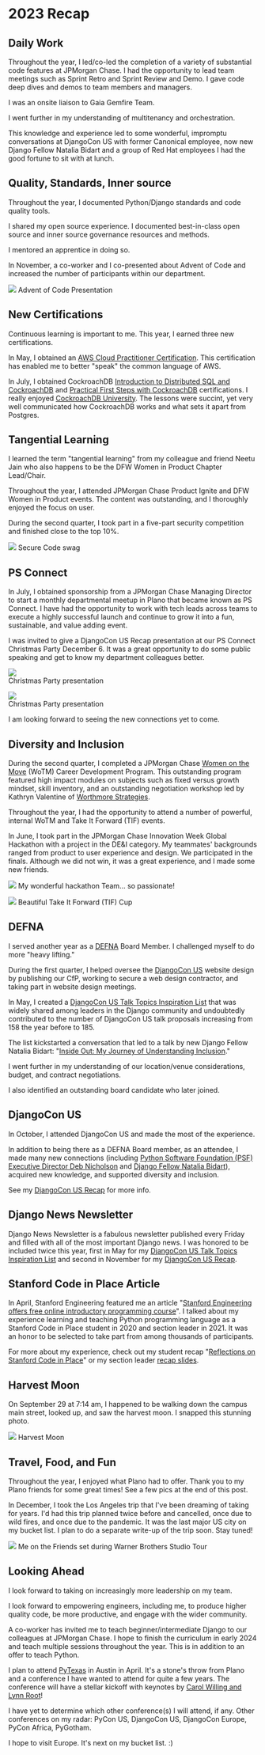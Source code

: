 # 2023 Recap

## Daily Work

Throughout the year, I led/co-led the completion of a variety of substantial code features at JPMorgan Chase. I had the opportunity to lead team meetings such as Sprint Retro and Sprint Review and Demo. I gave code deep dives and demos to team members and managers. 

I was an onsite liaison to Gaia Gemfire Team. 

I went further in my understanding of multitenancy and orchestration. 

This knowledge and experience led to some wonderful, impromptu conversations at DjangoCon US with former Canonical employee, now new Django Fellow Natalia Bidart and a group of Red Hat employees I had the good fortune to sit with at lunch. 

## Quality, Standards, Inner source

Throughout the year, I documented Python/Django standards and code quality tools. 

I shared my open source experience. I documented best-in-class open source and inner source governance resources and methods. 

I mentored an apprentice in doing so. 

In November, a co-worker and I co-presented about Advent of Code and increased the number of participants within our department. 

![](2023-recap/aoc-presentation.jpg)
Advent of Code Presentation

## New Certifications

Continuous learning is important to me. This year, I earned three new certifications. 

In May, I obtained an [AWS Cloud Practitioner Certification](https://aws.amazon.com/certification/certified-cloud-practitioner/). This certification has enabled me to better "speak" the common language of AWS. 

In July, I obtained CockroachDB [Introduction to Distributed SQL and CockroachDB](https://university.cockroachlabs.com/courses/course-v1:crl+intro-to-distributed-sql-and-cockroachdb+self-paced/about) and [Practical First Steps with CockroachDB](https://university.cockroachlabs.com/courses/course-v1:crl+practical-first-steps-with-crdb+self-paced/about) certifications. I really enjoyed [CockroachDB University](https://university.cockroachlabs.com/). The lessons were succint, yet very well communicated how CockroachDB works and what sets it apart from Postgres. 

## Tangential Learning

I learned the term "tangential learning" from my colleague and friend Neetu Jain who also happens to be the DFW Women in Product Chapter Lead/Chair. 

Throughout the year, I attended JPMorgan Chase Product Ignite and DFW Women in Product events. The content was outstanding, and I thoroughly enjoyed the focus on user. 

During the second quarter, I took part in a five-part security competition and finished close to the top 10%. 

![](2023-recap/secure-code-swag.jpg)
Secure Code swag

## PS Connect

In July, I obtained sponsorship from a JPMorgan Chase Managing Director to start a monthly departmental meetup in Plano that became known as PS Connect. I have had the opportunity to work with tech leads across teams to execute a highly successful launch and continue to grow it into a fun, sustainable, and value adding event. 

I was invited to give a DjangoCon US Recap presentation at our PS Connect Christmas Party December 6. It was a great opportunity to do some public speaking and get to know my department colleagues better.

![](2023-recap/christmas-party-presentation-1.jpg) <br/>
Christmas Party presentation

![](2023-recap/christmas-party-presentation-2.jpg) <br/>
Christmas Party presentation

I am looking forward to seeing the new connections yet to come. 

## Diversity and Inclusion

During the second quarter, I completed a JPMorgan Chase [Women on the Move](https://www.jpmorganchase.com/impact/people/women-on-the-move) (WoTM) Career Development Program. This outstanding program featured high impact modules on subjects such as fixed versus growth mindset, skill inventory, and an outstanding negotiation workshop led by Kathryn Valentine of [Worthmore Strategies](https://worthmorestrategies.com/). 

Throughout the year, I had the opportunity to attend a number of powerful, internal WoTM and Take It Forward (TIF) events. 

In June, I took part in the JPMorgan Chase Innovation Week Global Hackathon with a project in the DE&I category. My teammates' backgrounds ranged from product to user experience and design. We participated in the finals. Although we did not win, it was a great experience, and I made some new friends. 

![](2023-recap/hackathon-team.jpg)
My wonderful hackathon Team... so passionate!

![](2023-recap/tif-cup.jpg)
Beautiful Take It Forward (TIF) Cup

## DEFNA

I served another year as a [DEFNA](https://www.defna.org/) Board Member. I challenged myself to do more "heavy lifting." 

During the first quarter, I helped oversee the [DjangoCon US](https://2023.djangocon.us/) website design by publishing our CfP, working to secure a web design contractor, and taking part in website design meetings. 

In May, I created a [DjangoCon US Talk Topics Inspiration List](https://github.com/KatherineMichel/portfolio/blob/master/conference-blog-posts/topic-ideas-djangocon-us-2023.md) that was widely shared among leaders in the Django community and undoubtedly contributed to the number of DjangoCon US talk proposals increasing from 158 the year before to 185. 

The list kickstarted a conversation that led to a talk by new Django Fellow Natalia Bidart: "[Inside Out: My Journey of Understanding Inclusion](https://www.youtube.com/watch?v=jYAeO37-420)." 

I went further in my understanding of our location/venue considerations, budget, and contract negotiations. 

I also identified an outstanding board candidate who later joined.

## DjangoCon US

In October, I attended DjangoCon US and made the most of the experience. 

In addition to being there as a DEFNA Board member, as an attendee, I made many new connections (including [Python Software Foundation (PSF) Executive Director Deb Nicholson](https://www.python.org/psf/records/staff/) and [Django Fellow Natalia Bidart](https://www.djangoproject.com/weblog/2023/mar/31/welcome-our-new-fellow-natalia-bidart/)), acquired new knowledge, and supported diversity and inclusion. 

See my [DjangoCon US Recap](https://github.com/KatherineMichel/portfolio/blob/master/conference-blog-posts/recap-of-djangocon-us-2023.md) for more info. 

## Django News Newsletter

Django News Newsletter is a fabulous newsletter published every Friday and filled with all of the most important Django news. I was honored to be included twice this year, first in May for my [DjangoCon US Talk Topics Inspiration List](https://github.com/KatherineMichel/portfolio/blob/master/conference-blog-posts/topic-ideas-djangocon-us-2023.md) and second in November for my [DjangoCon US Recap](https://github.com/KatherineMichel/portfolio/blob/master/conference-blog-posts/recap-of-djangocon-us-2023.md). 

## Stanford Code in Place Article

In April, Stanford Engineering featured me an article "[Stanford Engineering offers free online introductory programming course](https://engineering.stanford.edu/magazine/stanford-engineering-offers-free-online-introductory-programming-course)". I talked about my experience learning and teaching Python programming language as a Stanford Code in Place student in 2020 and section leader in 2021. It was an honor to be selected to take part from among thousands of participants. 

For more about my experience, check out my student recap "[Reflections on Stanford Code in Place](https://github.com/KatherineMichel/portfolio/blob/master/regular-blog-posts/reflections-on-stanford-code-in-place.md)" or my section leader [recap slides](https://github.com/KatherineMichel/stanford-code-in-place-section-leader). 

## Harvest Moon

On September 29 at 7:14 am, I happened to be walking down the campus main street, looked up, and saw the harvest moon. I snapped this stunning photo. 

![](2023-recap/harvest-moon.jpg)
Harvest Moon

## Travel, Food, and Fun

Throughout the year, I enjoyed what Plano had to offer. Thank you to my Plano friends for some great times! See a few pics at the end of this post. 

In December, I took the Los Angeles trip that I've been dreaming of taking for years. I'd had this trip planned twice before and cancelled, once due to wild fires, and once due to the pandemic. It was the last major US city on my bucket list. I plan to do a separate write-up of the trip soon. Stay tuned! 

![](2023-recap/friends-set.jpg)
Me on the Friends set during Warner Brothers Studio Tour

## Looking Ahead

I look forward to taking on increasingly more leadership on my team. 

I look forward to empowering engineers, including me, to produce higher quality code, be more productive, and engage with the wider community. 

A co-worker has invited me to teach beginner/intermediate Django to our colleagues at JPMorgan Chase. I hope to finish the curriculum in early 2024 and teach multiple sessions throughout the year. This is in addition to an offer to teach Python. 

I plan to attend [PyTexas](https://www.pytexas.org/) in Austin in April. It's a stone's throw from Plano and a conference I have wanted to attend for quite a few years. The conference will have a stellar kickoff with keynotes by [Carol Willing and Lynn Root](https://www.pytexas.org/2024/schedule/keynotes/)! 

I have yet to determine which other conference(s) I will attend, if any. Other conferences on my radar: PyCon US, DjangoCon US, DjangoCon Europe, PyCon Africa, PyGotham. 

I hope to visit Europe. It's next on my bucket list. :) 
